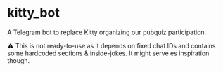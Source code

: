 # kitty_bot

A Telegram bot to replace Kitty organizing our pubquiz participation.

⚠️ This is not ready-to-use as it depends on fixed chat IDs and contains some hardcoded sections & inside-jokes. It might serve es inspiration though.
